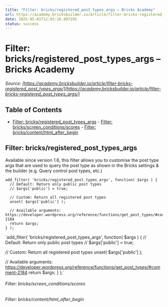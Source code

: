 ```yaml
---
title: "Filter: bricks/registered_post_types_args – Bricks Academy"
url: https://academy.bricksbuilder.io/article/filter-bricks-registered_post_types_args/
date: 2025-05-01T12:03:16.897195
status: success
---
```


# Filter: bricks/registered_post_types_args – Bricks Academy

*Source: [https://academy.bricksbuilder.io/article/filter-bricks-registered_post_types_args/](https://academy.bricksbuilder.io/article/filter-bricks-registered_post_types_args/)*

## Table of Contents

- [Filter: bricks/registered_post_types_args](#filter-bricksregisteredposttypesargs)
        - [Filter: bricks/screen_conditions/scores](#filter-bricksscreenconditionsscores)
        - [Filter: bricks/content/html_after_begin](#filter-brickscontenthtmlafterbegin)

## Filter: bricks/registered_post_types_args

Available since version 1.6, this filter allows you to customise the post type args that are used to query the post type as shown in the Bricks settings & the builder (e.g. Query control post types, etc.)

```
add_filter( 'bricks/registered_post_types_args', function( $args ) {
  // Default: Return only public post types
  // $args['public'] = true;

  // Custom: Return all registered post types
  unset( $args['public'] );

  // Available arguments: https://developer.wordpress.org/reference/functions/get_post_types/#comment-2184
  return $args;
} );
```

`add_filter( 'bricks/registered_post_types_args', function( $args ) {
  // Default: Return only public post types
  // $args['public'] = true;

  // Custom: Return all registered post types
  unset( $args['public'] );

  // Available arguments: https://developer.wordpress.org/reference/functions/get_post_types/#comment-2184
  return $args;
} );`

###### Filter: bricks/screen_conditions/scores

###### Filter: bricks/content/html_after_begin

